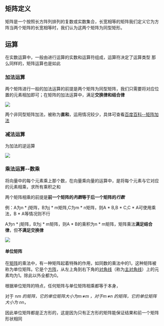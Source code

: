 ## 矩阵定义

矩阵是一个按照长方阵列排列的复数或实数集合，长宽相等的矩阵我们定义它为方阵当两个矩阵的长宽相等时，我们认为这两个矩阵为同型矩形。

## 运算

在实数运算中，一般由进行运算的实数和运算符组成，运算符决定了运算类型
那么同样的，矩阵运算也是如此

### 加法运算

两个矩阵进行一般的加法运算的前提是两个矩阵为同型矩阵，我们只需要将对应位置的元素相加即可；在矩阵的加法运算中，满足**交换律和结合律**

![](C:\Users\zfz\Desktop\笔记\note\数学\矩阵运算\加法.png)

两个非同型矩阵加法，被称为**直和**，运用情况较少，具体可查看[百度百科--矩阵加法](https://baike.baidu.com/item/矩阵加法/12641418?fr=aladdin)

### 减法运算

为加法的逆运算

![](C:\Users\zfz\Desktop\笔记\note\数学\矩阵运算\减法.png)

### 乘法运算--数乘

将向量中的每个元素乘上那个数，在向量乘向量的运算中，是将每个元素与它对应的元素相乘，求所有乘积之和

两个矩阵相乘的前提是**前一个矩阵的*列数*等于后一个矩阵的*行数***

例：A为n * j矩阵，B为j * m矩阵,C为m * n矩阵，则A * B,B * C,C * A可使用乘法，B * A等情况则不行

A为n * j矩阵，B为j * m矩阵，则A * B的乘积为n * m矩阵，矩阵乘法**满足结合律**，但**不满足交换律**

![](C:\Users\zfz\Desktop\笔记\note\数学\矩阵运算\乘法.png)

#### 单位矩阵

在[矩阵](https://baike.baidu.com/item/矩阵/18069?fromModule=lemma_inlink)的乘法中，有一种矩阵起着特殊的作用，如同数的乘法中的1，这种矩阵被称为单位矩阵。它是个[方阵](https://baike.baidu.com/item/方阵/7362108?fromModule=lemma_inlink)，从左上角到右下角的[对角线](https://baike.baidu.com/item/对角线/9706033?fromModule=lemma_inlink)（称为[主对角线](https://baike.baidu.com/item/主对角线/4269887?fromModule=lemma_inlink)）上的元素均为1。除此以外全都为0。

根据单位矩阵的特点，任何矩阵与单位矩阵相乘都等于本身，

对于 n*m 的矩阵，它的单位矩阵大小为m∗m ，对于m∗n 的矩阵，它的单位矩阵大小为 n*n，

因此单位矩阵都是正方形的，这是因为只有正方形的矩阵能保证结果和前一个矩阵形状相同

